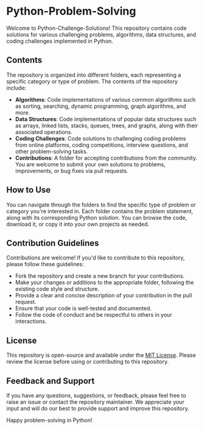 # Python-Problem-Solving

Welcome to Python-Challenge-Solutions! This repository contains code solutions for various challenging problems, algorithms, data structures, and coding challenges implemented in Python.

## Contents

The repository is organized into different folders, each representing a specific category or type of problem. The contents of the repository include:

- **Algorithms**: Code implementations of various common algorithms such as sorting, searching, dynamic programming, graph algorithms, and more.
- **Data Structures**: Code implementations of popular data structures such as arrays, linked lists, stacks, queues, trees, and graphs, along with their associated operations.
- **Coding Challenges**: Code solutions to challenging coding problems from online platforms, coding competitions, interview questions, and other problem-solving tasks.
- **Contributions**: A folder for accepting contributions from the community. You are welcome to submit your own solutions to problems, improvements, or bug fixes via pull requests.

## How to Use

You can navigate through the folders to find the specific type of problem or category you're interested in. Each folder contains the problem statement, along with its corresponding Python solution. You can browse the code, download it, or copy it into your own projects as needed. 

## Contribution Guidelines

Contributions are welcome! If you'd like to contribute to this repository, please follow these guidelines:

- Fork the repository and create a new branch for your contributions.
- Make your changes or additions to the appropriate folder, following the existing code style and structure.
- Provide a clear and concise description of your contribution in the pull request.
- Ensure that your code is well-tested and documented.
- Follow the code of conduct and be respectful to others in your interactions.

## License

This repository is open-source and available under the [MIT License](LICENSE). Please review the license before using or contributing to this repository.

## Feedback and Support

If you have any questions, suggestions, or feedback, please feel free to raise an issue or contact the repository maintainer. We appreciate your input and will do our best to provide support and improve this repository.

Happy problem-solving in Python!
